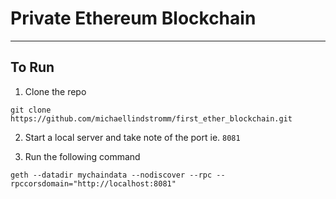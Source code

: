 # Private Ethereum Blockchain

---

## To Run

1. Clone the repo
```
git clone https://github.com/michaellindstromm/first_ether_blockchain.git
```

2. Start a local server and take note of the port ie. ```8081```

3. Run the following command
```
geth --datadir mychaindata --nodiscover --rpc --rpccorsdomain="http://localhost:8081"
```


